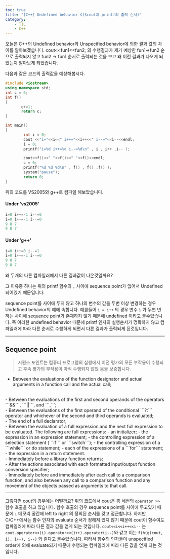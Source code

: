 ```yaml
---
toc: true
title: "[C++] Undefined behavior $($cout과 printf의 출력 순서)"
category: 
    - TIL
    - C++
---
```

오늘은 C++의 Undefined behavior와 Unspecified behavior에 의한 결과 값의 차이를 알아보겠습니다.
cout<<fun1<<fun2; 의 수행결과가 제가 예상한 fun1->fun2 순으로 출력되지 않고 fun2 -> fun1 순서로 출력되는 것을 보고 왜 이런 결과가 나오게 되었는지 알아보게 되었습니다.

다음과 같은 코드의 출력값을 예상해봅시다.
```cpp
#include <iostream> 
using namespace std; 
int c = 6;
int f() 
{   
       c+=1; 
       return c; 
} 

int main() 
{ 
        int i = 0; 
        cout <<"i="<<i<<" i++="<<i++<<" i--="<<i--<<endl; 
        i = 0;
        printf("i=%d i++=%d i--=%d\n" , i , i++ ,i-- );

        cout<<f()<<" "<<f()<<" "<<f()<<endl; 
        c = 6;
        printf("%d %d %d\n" , f() , f() ,f() );
        system("pause");
        return 0; 
} 
```
위의 코드를 VS2005와 g++로 컴파일 해보았습니다.

#### Under 'vs2005'
```cpp
i=0 i++=-1 i--=0
i=0 i++=-1 i--=0
9 8 7
9 8 7
````
#### Under 'g++'
```cpp
i=0 i++=0 i--=1
i=0 i++=-1 i--=0
9 8 7
9 8 7
```
왜 두개의 다른 컴파일러에서 다른 결과값이 나온것일까요?

그 이유중 하나는 위의 printf 함수의 `,` 사이에 sequence point가 없어서 Undefined 되어있기 때문입니다.

sequence point를 사이에 두지 않고 하나의 변수의 값을 두번 이상 변경하는 경우 Undefined behavior의 예에 속합니다. 예를들어 `i = i++` 의 경우 변수 `ì` 가 두변 변하는 사이에 sequence point가 존재하지 않기 때문에 undefined 이라고 볼수있습니다. 즉 이러한 undefined behavior 때문에 printf 인자의 실행순서가 명확하지 않고 컴파일러에 따라 다른 순서로 수행하게 되면서 다른 결과가 출력되게 된것입니다.

---
## Sequence point
>시퀀스 포인트는 컴퓨터 프로그램의 실행에서 이전 평가의 모든 부작용이 수행되고 후속 평가의 부작용이 아직 수행되지 않았 음을 보증합니다. 

- Between the evaluations of the function designator and actual arguments in a function call and the actual call;
<br>
- Between the evaluations of the first and second operands of the operators ```&&```, ```||```, and ```,```;
<br>
- Between the evaluations of the first operand of the conditional ```?:``` operator and whichever of the second and third operands is evaluated;
<br>
- The end of a full declarator;
<br>
- Between the evaluation of a full expression and the next full expression to be evaluated. The following are full expressions:
    - an initializer;
    - the expression in an expression statement;
    - the controlling expression of a selection statement (```if``` or ```switch```);
    - the controlling expression of a ```while``` or do statement;
    - each of the expressions of a ```for``` statement;
    - the expression in a return statement.
<br>
- Immediately before a library function returns;
<br>
- After the actions associated with each formatted input/output function conversion specifier;
<br>
- Immediately before and immediately after each call to a comparison function, and also between any call to a comparison function and any movement of the objects passed as arguments to that call.

---
그렇다면 cout의 경우에는 어떨까요? 위의 코드에서 cout은 총 세번의 `operator >> ` 함수 호출을 하고 있습니다. 함수 호출의 경우 sequence point를 사이에 두고있기 때문에 `i` 메모리 공간에 left to right 의 정의된 순서를 갖고 접근합니다. 하지만 C/C++에서는 함수 인자의 evaluate 순서가 정해져 있지 않기 때문에 cout이 함수여도 컴파일러에 따라 다른 결과 값을 얻게 되는 것입니다. `cout<<i<<i++<<i--` 는 `cout.operator<<(i).operator<<(i++).operator(i--)`와 같고 이는 `f(h(g(cout, i), i++), i--)` 와 같다고 볼수있습니다. 따라서 함수의 인자들이 unspecified order에 의해 evaluate되기 때문에 수행되는 컴파일러에 따라 다른 값을 얻게 되는 것입니다.
